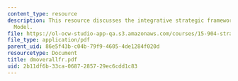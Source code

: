 ```yaml
---
content_type: resource
description: This resource discusses the integrative strategic framework of Delta
  Model.
file: https://ol-ocw-studio-app-qa.s3.amazonaws.com/courses/15-904-strategic-management-ii-fall-2005/2b11df6b33ca0687285729ec6cdd1c83_dmoverallfr.pdf
file_type: application/pdf
parent_uid: 86e5f43b-c04b-79f9-4605-4de1284f020d
resourcetype: Document
title: dmoverallfr.pdf
uid: 2b11df6b-33ca-0687-2857-29ec6cdd1c83
---
```

